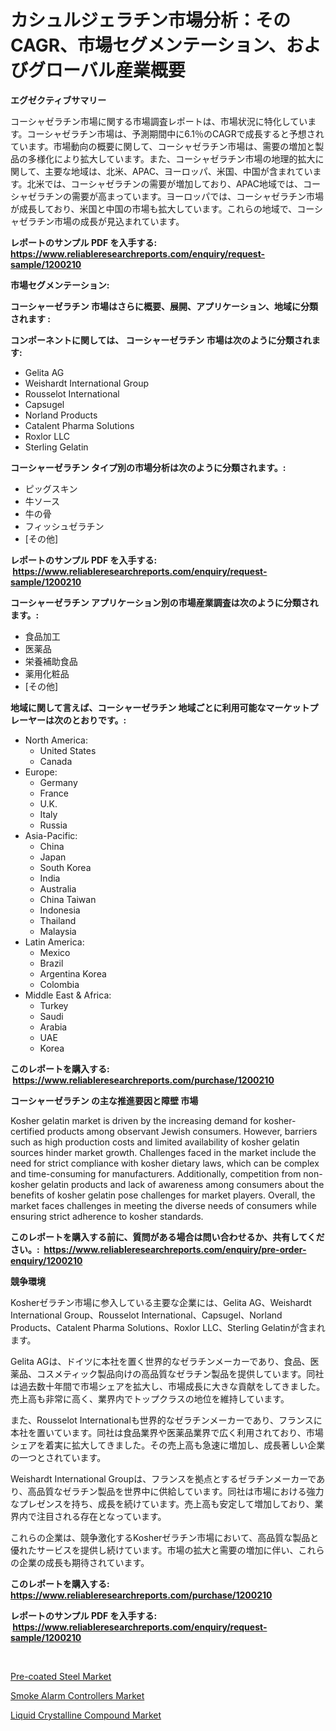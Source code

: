 <p><h1>カシュルジェラチン市場分析：そのCAGR、市場セグメンテーション、およびグローバル産業概要</h1></p><p><strong>エグゼクティブサマリー</strong></p>
<p><p>コーシャゼラチン市場に関する市場調査レポートは、市場状況に特化しています。コーシャゼラチン市場は、予測期間中に6.1％のCAGRで成長すると予想されています。市場動向の概要に関して、コーシャゼラチン市場は、需要の増加と製品の多様化により拡大しています。また、コーシャゼラチン市場の地理的拡大に関して、主要な地域は、北米、APAC、ヨーロッパ、米国、中国が含まれています。北米では、コーシャゼラチンの需要が増加しており、APAC地域では、コーシャゼラチンの需要が高まっています。ヨーロッパでは、コーシャゼラチン市場が成長しており、米国と中国の市場も拡大しています。これらの地域で、コーシャゼラチン市場の成長が見込まれています。</p></p>
<p><strong>レポートのサンプル PDF を入手する: <a href="https://www.reliableresearchreports.com/enquiry/request-sample/1200210">https://www.reliableresearchreports.com/enquiry/request-sample/1200210</a></strong></p>
<p><strong>市場セグメンテーション:</strong></p>
<p><strong> コーシャーゼラチン 市場はさらに概要、展開、アプリケーション、地域に分類されます :</strong></p>
<p><strong>コンポーネントに関しては、 コーシャーゼラチン 市場は次のように分類されます: &nbsp;</strong></p>
<p><ul><li>Gelita AG</li><li>Weishardt International Group</li><li>Rousselot International</li><li>Capsugel</li><li>Norland Products</li><li>Catalent Pharma Solutions</li><li>Roxlor LLC</li><li>Sterling Gelatin</li></ul></p>
<p><strong> コーシャーゼラチン タイプ別の市場分析は次のように分類されます。:</strong></p>
<p><ul><li>ピッグスキン</li><li>牛ソース</li><li>牛の骨</li><li>フィッシュゼラチン</li><li>[その他]</li></ul></p>
<p><strong>レポートのサンプル PDF を入手する: &nbsp;<a href="https://www.reliableresearchreports.com/enquiry/request-sample/1200210">https://www.reliableresearchreports.com/enquiry/request-sample/1200210</a></strong></p>
<p><strong> コーシャーゼラチン アプリケーション別の市場産業調査は次のように分類されます。:</strong></p>
<p><ul><li>食品加工</li><li>医薬品</li><li>栄養補助食品</li><li>薬用化粧品</li><li>[その他]</li></ul></p>
<p><strong>地域に関して言えば、コーシャーゼラチン 地域ごとに利用可能なマーケットプレーヤーは次のとおりです。:</strong></p>
<p><ul>
    <li>
        North America:
        <ul>
            <li>United States</li>
            <li>Canada</li>
        </ul>
    </li>
    <li>
        Europe:
        <ul>
            <li>Germany</li>
            <li>France</li>
            <li>U.K.</li>
            <li>Italy</li>
            <li>Russia</li>
        </ul>
    </li>
    <li>
        Asia-Pacific:
        <ul>
            <li>China</li>
            <li>Japan</li>
            <li>South Korea</li>
            <li>India</li>
            <li>Australia</li>
            <li>China Taiwan</li>
            <li>Indonesia</li>
            <li>Thailand</li>
            <li>Malaysia</li>
        </ul>
    </li>
    <li>
        Latin America:
        <ul>
            <li>Mexico</li>
            <li>Brazil</li>
            <li>Argentina Korea</li>
            <li>Colombia</li>
        </ul>
    </li>
    <li>
        Middle East & Africa:
        <ul>
            <li>Turkey</li>
            <li>Saudi</li>
            <li>Arabia</li>
            <li>UAE</li>
            <li>Korea</li>
        </ul>
    </li>
    </ul></p>
<p><strong>このレポートを購入する: &nbsp;<a href="https://www.reliableresearchreports.com/purchase/1200210">https://www.reliableresearchreports.com/purchase/1200210</a></strong></p>
<p><strong>コーシャーゼラチン の主な推進要因と障壁 市場</strong></p>
<p><p>Kosher gelatin market is driven by the increasing demand for kosher-certified products among observant Jewish consumers. However, barriers such as high production costs and limited availability of kosher gelatin sources hinder market growth. Challenges faced in the market include the need for strict compliance with kosher dietary laws, which can be complex and time-consuming for manufacturers. Additionally, competition from non-kosher gelatin products and lack of awareness among consumers about the benefits of kosher gelatin pose challenges for market players. Overall, the market faces challenges in meeting the diverse needs of consumers while ensuring strict adherence to kosher standards.</p></p>
<p><strong>このレポートを購入する前に、質問がある場合は問い合わせるか、共有してください。:&nbsp; <a href="https://www.reliableresearchreports.com/enquiry/pre-order-enquiry/1200210">https://www.reliableresearchreports.com/enquiry/pre-order-enquiry/1200210</a></strong></p>
<p><strong>競争環境</strong></p>
<p><p>Kosherゼラチン市場に参入している主要な企業には、Gelita AG、Weishardt International Group、Rousselot International、Capsugel、Norland Products、Catalent Pharma Solutions、Roxlor LLC、Sterling Gelatinが含まれます。</p><p>Gelita AGは、ドイツに本社を置く世界的なゼラチンメーカーであり、食品、医薬品、コスメティック製品向けの高品質なゼラチン製品を提供しています。同社は過去数十年間で市場シェアを拡大し、市場成長に大きな貢献をしてきました。売上高も非常に高く、業界内でトップクラスの地位を維持しています。</p><p>また、Rousselot Internationalも世界的なゼラチンメーカーであり、フランスに本社を置いています。同社は食品業界や医薬品業界で広く利用されており、市場シェアを着実に拡大してきました。その売上高も急速に増加し、成長著しい企業の一つとされています。</p><p>Weishardt International Groupは、フランスを拠点とするゼラチンメーカーであり、高品質なゼラチン製品を世界中に供給しています。同社は市場における強力なプレゼンスを持ち、成長を続けています。売上高も安定して増加しており、業界内で注目される存在となっています。</p><p>これらの企業は、競争激化するKosherゼラチン市場において、高品質な製品と優れたサービスを提供し続けています。市場の拡大と需要の増加に伴い、これらの企業の成長も期待されています。</p></p>
<p><strong>このレポートを購入する: &nbsp; <a href="https://www.reliableresearchreports.com/purchase/1200210">https://www.reliableresearchreports.com/purchase/1200210</a></strong></p>
<p><strong>レポートのサンプル PDF を入手する: &nbsp;<a href="https://www.reliableresearchreports.com/enquiry/request-sample/1200210">https://www.reliableresearchreports.com/enquiry/request-sample/1200210</a></strong><strong></strong></p>
<p>&nbsp;</p>
<p><p><a href="https://lydian-appliance-61d.notion.site/Pre-coated-Steel-Market-Share-Market-New-Trends-Analysis-Report-By-Type-By-Application-By-End-us-4683848520254d89a3717f158c60aa2c">Pre-coated Steel Market</a></p><p><a href="https://summer-dogwood-3e9.notion.site/Smoke-Alarm-Controllers-Market-Size-Furnishes-Valuable-Information-Encompassing-Market-Share-Market-72445b69b3444a30b2f91cb5944d7988">Smoke Alarm Controllers Market</a></p><p><a href="https://github.com/Sherrillcrooksxa8i18ucf2m/Market-Research-Report-List-1/blob/main/liquid-crystalline-compound-market.md">Liquid Crystalline Compound Market</a></p></p>